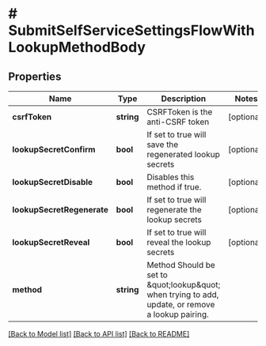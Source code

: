 # # SubmitSelfServiceSettingsFlowWithLookupMethodBody

## Properties

Name | Type | Description | Notes
------------ | ------------- | ------------- | -------------
**csrfToken** | **string** | CSRFToken is the anti-CSRF token | [optional]
**lookupSecretConfirm** | **bool** | If set to true will save the regenerated lookup secrets | [optional]
**lookupSecretDisable** | **bool** | Disables this method if true. | [optional]
**lookupSecretRegenerate** | **bool** | If set to true will regenerate the lookup secrets | [optional]
**lookupSecretReveal** | **bool** | If set to true will reveal the lookup secrets | [optional]
**method** | **string** | Method  Should be set to \&quot;lookup\&quot; when trying to add, update, or remove a lookup pairing. |

[[Back to Model list]](../../README.md#models) [[Back to API list]](../../README.md#endpoints) [[Back to README]](../../README.md)
